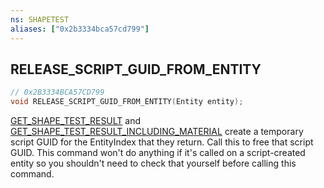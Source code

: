 ```yaml
---
ns: SHAPETEST
aliases: ["0x2b3334bca57cd799"]
---
```

## RELEASE_SCRIPT_GUID_FROM_ENTITY

```c
// 0x2B3334BCA57CD799
void RELEASE_SCRIPT_GUID_FROM_ENTITY(Entity entity);
```

[GET_SHAPE_TEST_RESULT](#_0x3D87450E15D98694) and [GET_SHAPE_TEST_RESULT_INCLUDING_MATERIAL](#_0x65287525D951F6BE) create a temporary script GUID for the EntityIndex that they return. Call this to free that script GUID. This command won't do anything if it's called on a script-created entity so you shouldn't need to check that yourself before calling this command.

